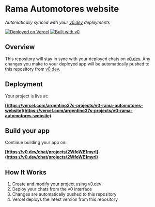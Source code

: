 # Rama Automotores website

*Automatically synced with your [v0.dev](https://v0.dev) deployments*

[![Deployed on Vercel](https://img.shields.io/badge/Deployed%20on-Vercel-black?style=for-the-badge&logo=vercel)](https://vercel.com/argentino37s-projects/v0-rama-automotores-website)
[![Built with v0](https://img.shields.io/badge/Built%20with-v0.dev-black?style=for-the-badge)](https://v0.dev/chat/projects/2WfoWE1myrI)

## Overview

This repository will stay in sync with your deployed chats on [v0.dev](https://v0.dev).
Any changes you make to your deployed app will be automatically pushed to this repository from [v0.dev](https://v0.dev).

## Deployment

Your project is live at:

**[https://vercel.com/argentino37s-projects/v0-rama-automotores-website](https://vercel.com/argentino37s-projects/v0-rama-automotores-website)**

## Build your app

Continue building your app on:

**[https://v0.dev/chat/projects/2WfoWE1myrI](https://v0.dev/chat/projects/2WfoWE1myrI)**

## How It Works

1. Create and modify your project using [v0.dev](https://v0.dev)
2. Deploy your chats from the v0 interface
3. Changes are automatically pushed to this repository
4. Vercel deploys the latest version from this repository